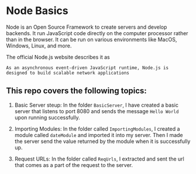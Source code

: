 # Node Basics

Node is an Open Source Framework to create servers and develop backends. It run JavaScript code directly on the computer processor rather than in the browser. It can be run on various environments like MacOS, Windows, Linux, and more. 

The official Node.js website describes it as 

```
As an asynchronous event-driven JavaScript runtime, Node.js is designed to build scalable network applications
```

## This repo covers the following topics:

1. Basic Server steup: 
    In the folder `BasicServer`, I have created a basic server that listens to port 8080 and sends the message `Hello World` upon running successfully.

2. Importing Modules:
    In the folder called `ImportingModules`, I created a module called `dateModule` and imported it into my server. Then I made the server send the value returned by the module when it is successfully up.

3. Request URLs:
    In the folder called `ReqUrls`, I extracted and sent the url that comes as a part of the request to the server.
